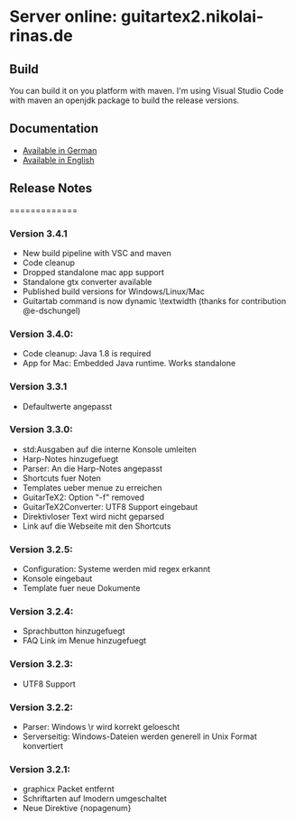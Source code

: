 # Server online: guitartex2.nikolai-rinas.de 

## Build
You can build it on you platform with maven. I'm using Visual Studio Code with maven an openjdk package to build the release versions.

## Documentation
  * [Available in German](https://github.com/workinghard/GuitarTeX2/blob/a9db41ba391bd3afd5dafd1106c3e946599ce262/doc/GuitartTeX2-documentation_de.pdf)
  * [Available in English](https://github.com/workinghard/GuitarTeX2/blob/3db89f3205e154896073fc75aa1a59e937b54a07/doc/GuitartTeX2-documentation_en.pdf)


## Release Notes
=============

### Version 3.4.1
  * New build pipeline with VSC and maven
  * Code cleanup
  * Dropped standalone mac app support
  * Standalone gtx converter available
  * Published build versions for Windows/Linux/Mac
  * Guitartab command is now dynamic \textwidth (thanks for contribution @e-dschungel)

### Version 3.4.0:
  * Code cleanup: Java 1.8 is required
  * App for Mac: Embedded Java runtime. Works standalone

### Version 3.3.1
  * Defaultwerte angepasst

### Version 3.3.0:
  * std:Ausgaben auf die interne Konsole umleiten
  * Harp-Notes hinzugefuegt
  * Parser: An die Harp-Notes angepasst
  * Shortcuts fuer Noten
  * Templates ueber menue zu erreichen
  * GuitarTeX2: Option "-f" removed  
  * GuitarTeX2Converter: UTF8 Support eingebaut
  * Direktivloser Text wird nicht geparsed
  * Link auf die Webseite mit den Shortcuts

### Version 3.2.5:
  * Configuration: Systeme werden mid regex erkannt
  * Konsole eingebaut
  * Template fuer neue Dokumente

### Version 3.2.4:
  * Sprachbutton hinzugefuegt
  * FAQ Link im Menue hinzugefuegt

### Version 3.2.3:
  * UTF8 Support

### Version 3.2.2:
  * Parser: Windows \r wird korrekt geloescht
  * Serverseitig: Windows-Dateien werden generell in Unix Format konvertiert  

### Version 3.2.1:
  * graphicx Packet entfernt
  * Schriftarten auf lmodern umgeschaltet
  * Neue Direktive {nopagenum}

